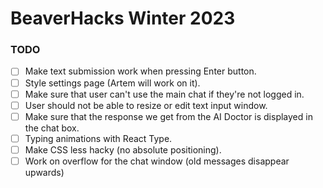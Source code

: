 # BeaverHacks Winter 2023

### TODO
- [ ] Make text submission work when pressing Enter button.
- [ ] Style settings page (Artem will work on it).
- [ ] Make sure that user can't use the main chat if they're not logged in.
- [ ] User should not be able to resize or edit text input window.
- [ ] Make sure that the response we get from the AI Doctor is displayed in the chat box.
- [ ] Typing animations with React Type.
- [ ] Make CSS less hacky (no absolute positioning).
- [ ] Work on overflow for the chat window (old messages disappear upwards)
